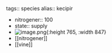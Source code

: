 tags:: species
alias:: kecipir

- nitrogener:: 100
- state:: supply
- ![image.png](https://peach-geographical-bat-397.mypinata.cloud/ipfs/QmVXimQ3BVjRKqGdcm2i37EyWLrUDjg1NA2VTXG5zqbApm){:height 765, :width 847}
- [[nitrogener]]
- [[vine]]